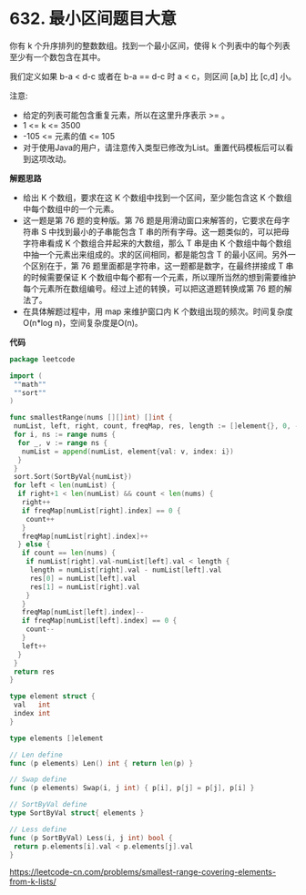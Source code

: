 # 632. 最小区间**题目大意**  

你有 k 个升序排列的整数数组。找到一个最小区间，使得 k 个列表中的每个列表至少有一个数包含在其中。

我们定义如果 b-a < d-c 或者在 b-a == d-c 时 a < c，则区间 [a,b] 比 [c,d] 小。

注意:

- 给定的列表可能包含重复元素，所以在这里升序表示 >= 。
- 1 <= k <= 3500
- -105 <= 元素的值 <= 105
- 对于使用Java的用户，请注意传入类型已修改为List<List>。重置代码模板后可以看到这项改动。

**解题思路** 

- 给出 K 个数组，要求在这 K 个数组中找到一个区间，至少能包含这 K 个数组中每个数组中的一个元素。
- 这一题是第 76 题的变种版。第 76 题是用滑动窗口来解答的，它要求在母字符串 S 中找到最小的子串能包含 T 串的所有字母。这一题类似的，可以把母字符串看成 K 个数组合并起来的大数组，那么 T 串是由 K 个数组中每个数组中抽一个元素出来组成的。求的区间相同，都是能包含 T 的最小区间。另外一个区别在于，第 76 题里面都是字符串，这一题都是数字，在最终拼接成 T 串的时候需要保证 K 个数组中每个都有一个元素，所以理所当然的想到需要维护每个元素所在数组编号。经过上述的转换，可以把这道题转换成第 76 题的解法了。
- 在具体解题过程中，用 map 来维护窗口内 K 个数组出现的频次。时间复杂度 O(n*log n)，空间复杂度是O(n)。

**代码**  

```go
package leetcode

import (
 ""math""
 ""sort""
)

func smallestRange(nums [][]int) []int {
 numList, left, right, count, freqMap, res, length := []element{}, 0, -1, 0, map[int]int{}, make([]int, 2), math.MaxInt64
 for i, ns := range nums {
  for _, v := range ns {
   numList = append(numList, element{val: v, index: i})
  }
 }
 sort.Sort(SortByVal{numList})
 for left < len(numList) {
  if right+1 < len(numList) && count < len(nums) {
   right++
   if freqMap[numList[right].index] == 0 {
    count++
   }
   freqMap[numList[right].index]++
  } else {
   if count == len(nums) {
    if numList[right].val-numList[left].val < length {
     length = numList[right].val - numList[left].val
     res[0] = numList[left].val
     res[1] = numList[right].val
    }
   }
   freqMap[numList[left].index]--
   if freqMap[numList[left].index] == 0 {
    count--
   }
   left++
  }
 }
 return res
}

type element struct {
 val   int
 index int
}

type elements []element

// Len define
func (p elements) Len() int { return len(p) }

// Swap define
func (p elements) Swap(i, j int) { p[i], p[j] = p[j], p[i] }

// SortByVal define
type SortByVal struct{ elements }

// Less define
func (p SortByVal) Less(i, j int) bool {
 return p.elements[i].val < p.elements[j].val
}
```

https://leetcode-cn.com/problems/smallest-range-covering-elements-from-k-lists/